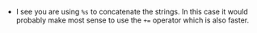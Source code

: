 - I see you are using `%s` to concatenate the strings. In this case it would probably make most sense to use the `+=` operator which is also faster.
